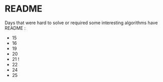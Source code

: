 # README

Days that were hard to solve or required some interesting algorithms have README : 

* 15
* 16
* 19
* 20
* 21 !
* 22
* 24
* 25
